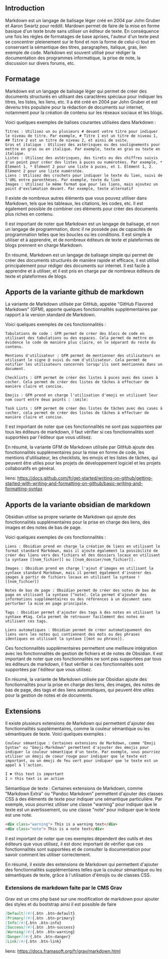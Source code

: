 ## Introduction
 Markdown est un langage de balisage léger créé en 2004 par John Gruber et Aaron Swartz pour reddit.
 Mardown permet de faire de la mise en forme basique d'un texte brute sans utiliser un éditeur de texte.
 En conséquence une fois les règles de formatages de base aprises, l'auteur d'un texte peut se concentrer pleienement sur le fond et non la forme de celui-ci tout en conservant la sémantique des titres, paragraphes, italique, gras, lien exemple de code.
 Markdown est souvent utilisé pour rédiger la documentation des programmes informatique, la prise de note, la discussion sur divers forums, etc.

## Formatage
Markdown est un langage de balisage léger qui permet de créer des documents structurés en utilisant des caractères spéciaux pour indiquer les titres, les listes, les liens, etc. Il a été créé en 2004 par John Gruber et est devenu très populaire pour la rédaction de documents sur internet, notamment pour la création de contenu sur les réseaux sociaux et les blogs.


Voici quelques exemples de balises courantes utilisées dans Markdown :

    Titres : Utilisez un ou plusieurs # devant votre titre pour indiquer le niveau de titre. Par exemple, # Titre 1 est un titre de niveau 1, ## Titre 2 est un titre de niveau 2, et ainsi de suite.
    Gras et italique : Utilisez des astérisques ou des soulignements pour mettre en gras ou en italique. Par exemple, texte en gras ou texte en italique.
    Listes : Utilisez des astérisques, des tirets ou des chiffres suivis d'un point pour créer des listes à puces ou numérotées. Par exemple, * Élément 1, * Élément 2 pour une liste à puces, et 1. Élément 1, 2. Élément 2 pour une liste numérotée.
    Liens : Utilisez des crochets pour indiquer le texte du lien, suivi de l'URL entre parenthèses. Par exemple, texte du lien
    Images : Utilisez le même format que pour les liens, mais ajoutez un point d'exclamation devant. Par exemple, texte alternatif

Il existe de nombreux autres éléments que vous pouvez utiliser dans Markdown, tels que les tableaux, les citations, les codes, etc. Il est également possible de combiner ces éléments pour créer des documents plus riches en contenu.

Il est important de noter que Markdown est un langage de balisage, et non un langage de programmation, donc il ne possède pas de capacités de programmation telles que les boucles ou les conditions. Il est simple à utiliser et à apprendre, et de nombreux éditeurs de texte et plateformes de blogs prennent en charge Markdown.

En résumé, Markdown est un langage de balisage simple qui permet de créer des documents structurés de manière rapide et efficace, il est utilisé principalement pour rédiger des documents sur internet. Il est facile à apprendre et à utiliser, et il est pris en charge par de nombreux éditeurs de texte et plateformes de blogs.

## Apports de la variante github de markdown

La variante de Markdown utilisée par GitHub, appelée "GitHub Flavored Markdown" (GFM), apporte quelques fonctionnalités supplémentaires par rapport à la version standard de Markdown.

Voici quelques exemples de ces fonctionnalités :

    Tabulations de code : GFM permet de créer des blocs de code en utilisant des tabulations ou des espaces. Cela permet de mettre en évidence le code de manière plus claire, en le séparant du reste du contenu.

    Mentions d'utilisateur : GFM permet de mentionner des utilisateurs en utilisant le signe @ suivi du nom d'utilisateur. Cela permet de notifier les utilisateurs concernés lorsqu'ils sont mentionnés dans un document.

    Checklists : GFM permet de créer des listes à puces avec des cases à cocher. Cela permet de créer des listes de tâches à effectuer de manière claire et concise.

    Emojis : GFM prend en charge l'utilisation d'emoji en utilisant leur nom court entre deux points : :smile:

    Task Lists : GFM permet de créer des listes de tâches avec des cases à cocher, cela permet de créer des listes de tâches à effectuer de manière claire et concise.

Il est important de noter que ces fonctionnalités ne sont pas supportées par tous les éditeurs de markdown, il faut vérifier si ces fonctionnalités sont supportées par l'éditeur que vous utilisez.

En résumé, la variante GFM de Markdown utilisée par GitHub ajoute des fonctionnalités supplémentaires pour la mise en forme de code, les mentions d'utilisateur, les checklists, les emojis et les listes de tâches, qui peuvent être utiles pour les projets de développement logiciel et les projets collaboratifs en général.

liens:
https://docs.github.com/fr/get-started/writing-on-github/getting-started-with-writing-and-formatting-on-github/basic-writing-and-formatting-syntax

## Apports de la variante obsidian de markdown
Obsidian utilise sa propre variante de Markdown qui ajoute des fonctionnalités supplémentaires pour la prise en charge des liens, des images et des notes de bas de page.

Voici quelques exemples de ces fonctionnalités :

    Liens : Obsidian prend en charge la création de liens en utilisant le format standard Markdown, mais il ajoute également la possibilité de créer des liens vers des fichiers et des dossiers locaux en utilisant la syntaxe [[nom_fichier]] ou [[nom_dossier/nom_fichier]].

    Images : Obsidian prend en charge l'ajout d'images en utilisant la syntaxe standard Markdown, mais il permet également d'insérer des images à partir de fichiers locaux en utilisant la syntaxe ![[nom_fichier]]

    Notes de bas de page : Obsidian permet de créer des notes de bas de page en utilisant la syntaxe [^note]. Cela permet d'ajouter des informations supplémentaires ou des références à un document sans perturber la mise en page principale.

    Tags : Obsidian permet d'ajouter des tags à des notes en utilisant la syntaxe #tag. Cela permet de retrouver facilement des notes en utilisant ces tags.

    Liens automatiques : Obsidian permet de créer automatiquement des liens vers les notes qui contiennent des mots ou des phrases identiques en utilisant la syntaxe [[mot ou phrase]].

Ces fonctionnalités supplémentaires permettent une meilleure intégration avec les fonctionnalités de gestion de fichiers et de notes de Obsidian. Il est important de noter que ces fonctionnalités ne sont pas supportées par tous les éditeurs de markdown, il faut vérifier si ces fonctionnalités sont supportées par l'éditeur que vous utilisez.

En résumé, la variante de Markdown utilisée par Obsidian ajoute des fonctionnalités pour la prise en charge des liens, des images, des notes de bas de page, des tags et des liens automatiques, qui peuvent être utiles pour la gestion de notes et de documents.

## Extensions
Il existe plusieurs extensions de Markdown qui permettent d'ajouter des fonctionnalités supplémentaires, comme la couleur sémantique ou les sémantiques de texte. Voici quelques exemples :

    Couleur sémantique : Certaines extensions de Markdown, comme "Emoji Syntax" ou "Emoji-Markdown" permettent d'ajouter des émojis pour indiquer la couleur sémantique d'un texte. Par exemple, vous pourriez utiliser un émoji de coeur rouge pour indiquer que le texte est important, ou un émoji de feu vert pour indiquer que le texte est un appel à l'action.

```markdown
I ❤️ this text is important
I 🔥 this text is an action
```
Sémantique de texte : Certaines extensions de Markdown, comme "Markdown Extra" ou "Pandoc Markdown" permettent d'ajouter des classes CSS à des éléments de texte pour indiquer une sémantique particulière. Par exemple, vous pourriez utiliser une classe "warning" pour indiquer que le texte est un avertissement, ou une classe "note" pour indiquer que le texte est une note.

```markdown
<div class="warning"> This is a warning text</div>
<div class="note"> This is a note text</div>
```

Il est important de noter que ces exemples dépendent des outils et des éditeurs que vous utilisez, il est donc important de vérifier que ces fonctionnalités sont supportées et de consulter la documentation pour savoir comment les utiliser correctement.

En résumé, il existe des extensions de Markdown qui permettent d'ajouter des fonctionnalités supplémentaires telles que la couleur sémantique ou les sémantiques de texte, grâce à l'utilisation d'émojis ou de classes CSS.

### Extensions de markdown faite par le CMS Grav
Grav est un cms php basé sur une modification de markdown pour ajouter des styles et du bootstrap ainsi il est possible de faire 


```markdown
[Default](#){.btn .btn-default}
[Primary](#){.btn .btn-primary}
[Info](#){.btn .btn-info}
[Success](#){.btn .btn-success}
[Warning](#){.btn .btn-warning}
[Danger](#){.btn .btn-danger}
[Link](#){.btn .btn-link}
```

liens:
https://docs.framasoft.org/fr/grav/markdown.html